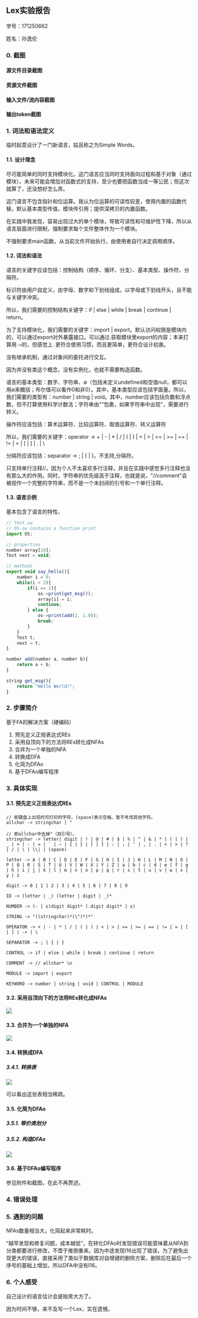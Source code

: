 ## Lex实验报告

学号：171250662

姓名：孙逸伦

### 0. 截图

#### 源文件目录截图

#### 资源文件截图

#### 输入文件/流内容截图

#### 输出token截图

### 1. 词法和语法定义

临时起意设计了一门新语言，姑且称之为Simple Words。

#### 1.1. 设计理念

尽可能简单的同时支持模块化。这门语言应当同时支持面向过程和基于对象（通过模块）。未来可能会增加对函数式的支持，至少也要把函数当成一等公民；但这次就算了，还没想好怎么弄。

这门语言不包含指针和位运算。我认为位运算的可读性较差，使用内置的函数代替。默认基本类型传值，模块传引用；提供深拷贝的内置函数。

在实践中我发现，容易出现过大的单个模块，导致可读性和可维护性下降，所以从语言层面进行限制，强制要求每个文件整体作为一个模块。

不强制要求main函数，从当前文件开始执行，由使用者自行决定调用顺序。

#### 1.2. 词法和语法

语言的关键字应该包括：控制结构（顺序、循环、分支）、基本类型、操作符、分隔符。

标识符由用户自定义，由字母、数字和下划线组成，以字母或下划线开头，且不能与关键字冲突。

所以，我们需要的控制结构关键字：if | else | while | break | continue | return。

为了支持模块化，我们需要的关键字：import | export。默认访问权限是模块内的，可以通过export对外暴露接口。可以通过.获取模块里export的内容；本来打算用`->`的，但感觉上`.`更符合使用习惯，而且更简单，更符合设计初衷。

没有继承机制，通过对象间的委托进行交互。

因为并没有类这个概念，没有实例化，也就不需要构造函数。

语言的基本类型：数字、字符串、∅（包括未定义undefined和空值null，都可以用∅来概括；布尔值可以看作0和非0）。其中，基本类型应该包括字面量。所以，我们需要的类型有：number | string | void。其中，number应该包括负数和浮点数，但不打算使用科学计数法；字符串由""包裹，如果字符串中出现"，需要进行转义。

操作符应该包括：算术运算符、比较运算符、取值运算符、转义运算符

所以，我们需要的关键字：operator -> + | - | * | / | ( | ) | < | > | <= | >= | == | != | = | [ | ] | . | \

分隔符应该包括：separator -> ; | { | }。不支持,分隔符。

只支持单行注释//，因为个人不太喜欢多行注释，并且在实践中感觉多行注释也没有那么大的作用。同时，字符串的优先级高于注释，也就是说，"//comment"会被视作一个完整的字符串，而不是一个未封闭的引号和一个单行注释。

#### 1.3. 语言示例

基本包含了语言的特性。

```typescript
// Test.sw
// OS.sw contains a function print
import OS;

// properties
number array[10];
Test next = void;

// methods
export void say_hello(){
    number i = 0;
    while(i < 3){
        if(i == 1){
            os->print(get_msg());
            array[i] = i;
            continue;
        } else {
            os->print(add(2, 1.0));
            break;
        }
    }
    Test t;
    next = t;
}

number add(number a, number b){
    return a + b;
}

string get_msg(){
    return "Hello World!";
}
```

### 2. 步骤简介

基于FA的解决方案（硬编码）

1. 预先定义正规表达式REs
2. 采用自顶向下的方法将REs转化成NFAs
3. 合并为一个单独的NFA
4. 转换成DFA
5. 化简为DFAo
6. 基于DFAo编写程序

### 3. 具体实现

#### 3.1. 预先定义正规表达式REs

```
// 即键盘上出现的可打印的字符，(space)表示空格。暂不考虑其他字符。
allchar -> stringchar | "

// 即allchar中去掉"（双引号）。
stringchar -> letter| digit | ! | @ | # | $ | % | ^ | & | * | ( | ) | _ | + | - | = | ` | ~ | { | } | [ | ] | : | ; | ' | , | . | < | > | ? | / | \ | \\| | (space)

letter -> A | B | C | D | E | F | G | H | I | J | K | L | M | N | O | P | Q | R | S | T | U | V | W | X | Y | Z | a | b | c | d | e | f | g | h | i | j | k | l | m | n | o | p | q | r | s | t | u | v | w | x | y | z

digit -> 0 | 1 | 2 | 3 | 4 | 5 | 6 | 7 | 8 | 9

ID -> (letter | _) (letter | digit | _)* 

NUMBER -> (- | ε)digit digit* (.digit digit* | ε)

STRING -> "((stringchar)*(\")*)*"

OPERATOR -> + | - | * | / | ( | ) | < | > | <= | >= | == | != | = | [ | ] | -> | \

SEPARATOR -> ; | { | }

CONTROL -> if | else | while | break | continue | return

COMMENT -> // allchar* \n

MODULE -> import | export

KEYWORD -> number | string | void | CONTROL | MODULE
```

#### 3.2. 采用自顶向下的方法将REs转化成NFAs

![](./assets/NFAs.jpg)

#### 3.3. 合并为一个单独的NFA

![](./assets/NFA.jpg)

#### 3.4. 转换成DFA

##### 3.4.1. 转换表

![](./assets/DFA.png)

可以看出这张表相当稀疏。

#### 3.5. 化简为DFAo

##### 3.5.1. 等价类划分



##### 3.5.2. 构造DFAo

![](./assets/DFAo.jpg)

#### 3.6. 基于DFAo编写程序

参见附件和截图，在此不再赘述。

### 4. 错误处理



### 5. 遇到的问题

NFAs数量相当大，化简起来非常耗时。

“越早发现和修复问题，成本越低”，在转化DFAo时发现错误可能意味着从NFA到分类都要进行修改，不啻于推倒重来。因为中途发现I16出现了错误，为了避免出现更大的错误，直接采用了类似于数据库对自增键的删除方案，删除后在最后一个序号的基础上增加，所以DFA中没有I16。

### 6. 个人感受

自己设计的语言估计会是贻笑大方了。

因为时间不够，来不及写一个Lex，实在遗憾。





